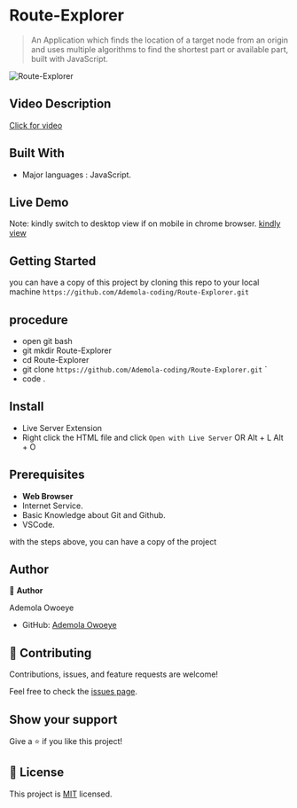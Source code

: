 # Route-Explorer

> An Application which finds the location of a target node from an origin and uses multiple algorithms to find the shortest part or available part, built with JavaScript.

![Route-Explorer](https://github.com/Ademola-coding/Route-Explorer/assets/96092850/8d761477-6a56-4eae-a176-dfa9a8b2a736)


## Video Description

[Click for video](https://www.loom.com/share/e9dd99ebe0b8474983fce2fe1cb06104?sid=c3e0fad9-7886-41f1-b176-19da577b6306) 

## Built With

- Major languages : JavaScript.

## Live Demo
Note: kindly switch to desktop view if on mobile in chrome browser.
[kindly view](https://harmonious-sprinkles-e2fef3.netlify.app/)


## Getting Started

you can have a copy of this project by cloning this repo to your local machine
`https://github.com/Ademola-coding/Route-Explorer.git`

## procedure
- open git bash
- git mkdir Route-Explorer
- cd Route-Explorer
- git clone `https://github.com/Ademola-coding/Route-Explorer.git` `
- code .

## Install
 
 - Live Server Extension
 - Right click the HTML file and click `Open with Live Server` OR Alt + L Alt + O


## Prerequisites

- **Web Browser**
- Internet Service. 
- Basic Knowledge about Git and Github.
- VSCode.
 
with the steps above, you can have a copy of the project 

## Author

👤 **Author**

Ademola Owoeye
- GitHub: [Ademola Owoeye](https://github.com/Ademola-coding)

## 🤝 Contributing

Contributions, issues, and feature requests are welcome!

Feel free to check the [issues page](../../issues/).

## Show your support

Give a ⭐️ if you like this project!

## 📝 License

This project is [MIT](./LICENSE) licensed.

